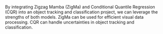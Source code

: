 
By integrating Zigzag Mamba (ZigMa) and Conditional Quantile Regression (CQR) into an object tracking and classification project, we can leverage the strengths of both models. 
ZigMa can be used for efficient visual data processing.
CQR can handle uncertainties in object tracking and classification.
